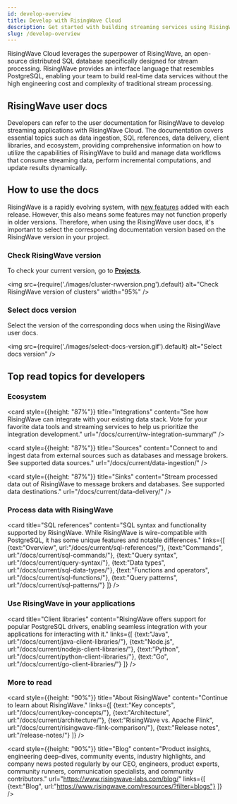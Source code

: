 ```yaml
---
id: develop-overview
title: Develop with RisingWave Cloud
description: Get started with building streaming services using RisingWave Cloud.
slug: /develop-overview
---
```


RisingWave Cloud leverages the superpower of RisingWave, an open-source distributed SQL database specifically designed for stream processing. RisingWave provides an interface language that resembles PostgreSQL, enabling your team to build real-time data services without the high engineering cost and complexity of traditional stream processing.

## RisingWave user docs

Developers can refer to the user documentation for RisingWave to develop streaming applications with RisingWave Cloud. The documentation covers essential topics such as data ingestion, SQL references, data delivery, client libraries, and ecosystem, providing comprehensive information on how to utilize the capabilities of RisingWave to build and manage data workflows that consume streaming data, perform incremental computations, and update results dynamically.

<defaultButton text="RisingWave user docs" url="/docs/current/intro/"/> <lightButton text="See recommended topics" cloud="develop-overview#top-read-topics-for-developers"/>

## How to use the docs

RisingWave is a rapidly evolving system, with [new features](/release-notes/) added with each release. However, this also means some features may not function properly in older versions. Therefore, when using the RisingWave user docs, it's important to select the corresponding documentation version based on the RisingWave version in your project.


<grid
 container
 direction="row"
 spacing="15"
 justifyContent="space-between"
 justifyItems="stretch"
 alignItems="baseline">

<grid item xs={6} md={6}>

### Check RisingWave version

To check your current version, go to [**Projects**](https://cloud.risingwave.com/project/home/).

<img
  src={require('./images/cluster-rwversion.png').default}
  alt="Check RisingWave version of clusters"
  width="95%"
/>

</grid>

<grid item xs={6} md={6}>

### Select docs version

Select the version of the corresponding docs when using the RisingWave user docs.

<img
  src={require('./images/select-docs-version.gif').default}
  alt="Select docs version"
/>
  
</grid>

</grid>

## Top read topics for developers

### Ecosystem

<grid
 container
 direction="row"
 spacing="15"
 justifyContent="space-between"
 justifyItems="stretch"
 alignItems="stretch">

<grid item xs={12} sm={6} md={4}>

 <card
 style={{height: "87%"}}
 title="Integrations"
 content="See how RisingWave can integrate with your existing data stack. Vote for your favorite data tools and streaming services to help us prioritize the integration development."
 url="/docs/current/rw-integration-summary/"
 />

</grid>

<grid item xs={12} sm={6} md={4}>

 <card
 style={{height: "87%"}}
 title="Sources"
 content="Connect to and ingest data from external sources such as databases and message brokers. See supported data sources."
 url="/docs/current/data-ingestion/"
 />
  
</grid>

<grid item xs={12} sm={6} md={4}>

<card
 style={{height: "87%"}}
 title="Sinks"
 content="Stream processed data out of RisingWave to message brokers and databases. See supported data destinations."
 url="/docs/current/data-delivery/"
 />
  
</grid>

</grid>

### Process data with RisingWave

<card
title="SQL references"
content="SQL syntax and functionality supported by RisingWave. While RisingWave is wire-compatible with PostgreSQL, it has some unique features and notable differences."
links={[
{text:"Overview", url:"/docs/current/sql-references/"},
{text:"Commands", url:"/docs/current/sql-commands/"},
{text:"Query syntax", url:"/docs/current/query-syntax/"},
{text:"Data types", url:"/docs/current/sql-data-types/"},
{text:"Functions and operators", url:"/docs/current/sql-functions/"},
{text:"Query patterns", url:"/docs/current/sql-patterns/"}
]}
/>

### Use RisingWave in your applications

<card
title="Client libraries"
content="RisingWave offers support for popular PostgreSQL drivers, enabling seamless integration with your applications for interacting with it."
links={[
{text:"Java", url:"/docs/current/java-client-libraries/"},
{text:"Node.js", url:"/docs/current/nodejs-client-libraries/"},
{text:"Python", url:"/docs/current/python-client-libraries/"},
{text:"Go", url:"/docs/current/go-client-libraries/"}
]}
/>

### More to read

 <grid
 container
 direction="row"
 spacing="15"
 justifyContent="space-between"
 justifyItems="stretch"
 alignItems="stretch">

<grid item xs={12} sm={6} md={6}>

 <card
 style={{height: "90%"}}
 title="About RisingWave"
 content="Continue to learn about RisingWave."
 links={[
 {text:"Key concepts", url:"/docs/current/key-concepts/"},
 {text:"Architecture", url:"/docs/current/architecture/"},
 {text:"RisingWave vs. Apache Flink", url:"/docs/current/risingwave-flink-comparison/"},
 {text:"Release notes", url:"/release-notes/"}
 ]}
 />

</grid>

<grid item xs={12} sm={6} md={6}>

<card
 style={{height: "90%"}}
 title="Blog"
 content="Product insights, engineering deep-dives, community events, industry highlights, and company news posted regularly by our CEO, engineers, product experts, community runners, communication specialists, and community contributors."
 url="https://www.risingwave-labs.com/blog/"
 links={[
 {text:"Blog", url:"https://www.risingwave.com/resources/?filter=blogs"}
 ]}
 />
  
</grid>

</grid>